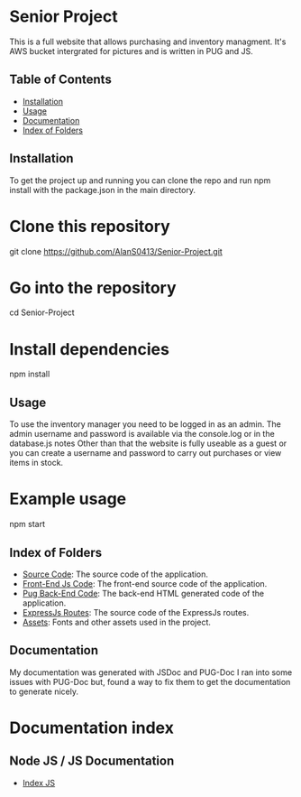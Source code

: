 # Senior Project

This is a full website that allows purchasing and inventory managment.
It's AWS bucket intergrated for pictures and is written in PUG and JS.


## Table of Contents

- [Installation](#installation)
- [Usage](#usage)
- [Documentation](#documentation)
- [Index of Folders](#index-of-folders)

## Installation

To get the project up and running you can clone the repo and run npm install with the package.json in the main directory.

# Clone this repository
git clone https://github.com/AlanS0413/Senior-Project.git

# Go into the repository
cd Senior-Project

# Install dependencies
npm install

## Usage

To use the inventory manager you need to be logged in as an admin.
The admin username and password is available via the console.log or in the database.js notes
Other than that the website is fully useable as a guest or you can create a username and password to carry out purchases or view items in stock.

# Example usage
npm start

## Index of Folders

- [Source Code](/): The source code of the application.
- [Front-End Js Code](/public/): The front-end source code of the application.
- [Pug Back-End Code](/views/): The back-end HTML generated code of the application.
- [ExpressJs Routes](/routes/): The source code of the ExpressJs routes.
- [Assets](/public/styles/): Fonts and other assets used in the project.


## Documentation

My documentation was generated with JSDoc and PUG-Doc I ran into some issues with PUG-Doc but, found a way to fix them to get the documentation to generate nicely.

# Documentation index
## Node JS / JS Documentation
- [Index JS](/Documentation/index.html)


